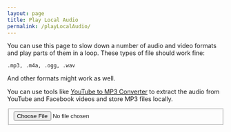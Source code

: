 ```yaml
---
layout: page
title: Play Local Audio
permalink: /playLocalAudio/
---
```

You can use this page to slow down a number of audio and video formats and play parts of them in a loop. These types of file should work fine:

    .mp3, .m4a, .ogg, .wav

And other formats might work as well.

You can use tools like <a href="https://www.mediahuman.com/youtube-to-mp3-converter/">YouTube to MP3 Converter</a> to extract the audio from YouTube and Facebook videos and store MP3 files locally.

<fieldset>
<input type="file" id="files" name="files[]"  accept="audio/x-m4a, audio/mpeg, audio/ogg, audio/wav"/>
</fieldset>

<div class="row"></div>
<br />
<output id="fileInfo"></output>

<div class="player">
<div id="audioPlayer"></div>
<div id="showPlayer">

<script>
function handleFileSelect(evt) {
    evt.stopPropagation();
    evt.preventDefault();

    var files = evt.target.files; // FileList object.
    var fileInfo = document.getElementById('fileInfo');
    var audioPlayer = document.getElementById('audioPlayer');
    var showPlayer = document.getElementById('showPlayer');
    audioPlayer.innerHTML = createAudioPlayer();

    // files is a FileList of File objects. List some properties.
    for (var i = 0, f; f = files[i]; i++) {
        if (f.type.indexOf('audio') == 0) {
            fileInfo.innerHTML = '<h2>' + f.name + '<h2>';
            showPlayer.innerHTML = '';
        } else {
            fileInfo.innerHTML = f.name + ' - unsupported file type';
            audioPlayer.innerHTML = '';
            showPlayer.innerHTML = '';
            continue;
        }       
        var reader = new FileReader();
        reader.onload = function(e) {
            //showPlayer.src = this.result;
            showPlayer.innerHTML = createMP3player('playABC', this.result, 'mp3player_tunepage');
            createSliders('playABC');
        };
        reader.readAsDataURL(f);
    }
}

// Check for the various File API support.
if (window.File && window.FileReader && window.FileList && window.Blob) {
    document.getElementById('files').addEventListener('change', handleFileSelect, false);
} else {
    alert('The File APIs are not fully supported in this browser.');
}
</script>


</div>
</div>
